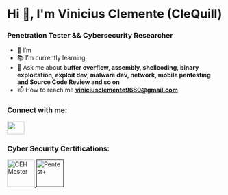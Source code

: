 # Hi 👋, I'm Vinicius Clemente (CleQuill)
### Penetration Tester && Cybersecurity Researcher  

- 📔 I’m 
- 📚 I’m currently learning 
- 💬 Ask me about **buffer overflow, assembly, shellcoding, binary exploitation, exploit dev, malware dev, network, mobile pentesting and Source Code Review and so on**
- 📫 How to reach me **viniciusclemente9680@gmail.com**

### Connect with me:
<p align="left">
<a href="https://www.linkedin.com/in/vinicius-clemente-718b6317b/" target="_blank"><img align="center" src="https://raw.githubusercontent.com/rahuldkjain/github-profile-readme-generator/master/src/images/icons/Social/linked-in-alt.svg" alt="" height="30" width="40" /></a>
</p>

### Cyber Security Certifications:
<p align="left">
    <a href="https://aspen.eccouncil.org/Content/Badges/CertifiedBadges/CEHMASTER_5FB43496785F.png" target="_blank" rel="noreferrer"> 
        <img src="https://aspen.eccouncil.org/Content/Badges/CertifiedBadges/CEHMASTER_5FB43496785F.png" alt="CEH Master" width="64" height="64"/> 
    </a>
    <a href="" target="_blank" rel="noreferrer"> 
        <img src="https://images.credly.com/images/87ef04a1-b68d-4c11-acaf-a5b1d4c2c9ea/CompTIA_PenTest_2B.png" alt="Pentest+" width="64" height="64"/> 
    </a> 
</p>

